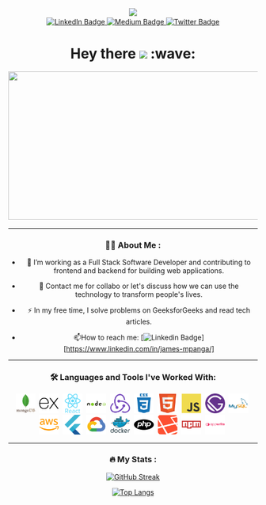 <div id="header" align="center">
  <img src="https://media.giphy.com/media/u2pmTWUi0MXjyrMaVj/giphy.gif" width="100"/>
  <div id="badges">
  <a href="https://www.linkedin.com/in/james-mpanga/">
    <img src="https://img.shields.io/badge/LinkedIn-blue?style=for-the-badge&logo=linkedin&logoColor=white" alt="LinkedIn Badge"/>
  </a>
  <a href="https://medium.com/@jpmpanga">
    <img src="https://img.shields.io/badge/Medium-black?style=for-the-badge&logo=medium&logoColor=white" alt="Medium Badge"/>
  </a>

  <a href="https://twitter.com/baseurl">
    <img src="https://img.shields.io/badge/Twitter-blue?style=for-the-badge&logo=twitter&logoColor=white" alt="Twitter Badge"/>
  </a>

  <h1>
  Hey there
  <img src="[https://media.giphy.com/media/hvRJCLFzcasrR4ia7z/giphy.gif](https://media.giphy.com/media/v1.Y2lkPTc5MGI3NjExb3ZteWd4c3I5Y3R0dWJzMTZ4dHQzYmt1cHNna3AwemZsYzlibzNrYiZlcD12MV9pbnRlcm5hbF9naWZfYnlfaWQmY3Q9cw/hvRJCLFzcasrR4ia7z/giphy.gif)https://media.giphy.com/media/v1.Y2lkPTc5MGI3NjExb3ZteWd4c3I5Y3R0dWJzMTZ4dHQzYmt1cHNna3AwemZsYzlibzNrYiZlcD12MV9pbnRlcm5hbF9naWZfYnlfaWQmY3Q9cw/hvRJCLFzcasrR4ia7z/giphy.gif" width="30px"/> 
    :wave:
</h1>
<div align="center">
  <img src="https://media.giphy.com/media/SWoSkN6DxTszqIKEqv/giphy.gif" width="600" height="300"/>
</div>

</div>

---

### :man_technologist: About Me :
- :telescope: I’m working as a Full Stack Software Developer and contributing to frontend and backend for building web applications.

- :seedling: Contact me for collabo or let's discuss how we can use the technology to transform people's lives.

- :zap: In my free time, I solve problems on GeeksforGeeks and read tech articles.

- :mailbox:How to reach me: [![Linkedin Badge](https://img.shields.io/badge/-linkedin-blue?style=flat&logo=Linkedin&logoColor=white)][https://www.linkedin.com/in/james-mpanga/]

---

### :hammer_and_wrench: Languages and Tools I've Worked With:
<div>
   <img src="https://github.com/devicons/devicon/blob/master/icons/mongodb/mongodb-original-wordmark.svg" title="MongoDB" alt="MongoDB" width="40" height="40"/>&nbsp; 
  <img src="https://github.com/devicons/devicon/blob/master/icons/express/express-original.svg" title="ExpressJS" alt="ExpressJS" width="40" height="40"/>&nbsp;   
  <img src="https://github.com/devicons/devicon/blob/master/icons/react/react-original-wordmark.svg" title="React" alt="React" width="40" height="40"/>&nbsp;
  <img src="https://github.com/devicons/devicon/blob/master/icons/nodejs/nodejs-original-wordmark.svg" title="NodeJS" alt="NodeJS" width="40" height="40"/>&nbsp;
  <img src="https://github.com/devicons/devicon/blob/master/icons/redux/redux-original.svg" title="Redux" alt="Redux " width="40" height="40"/>&nbsp;
  <img src="https://github.com/devicons/devicon/blob/master/icons/css3/css3-plain-wordmark.svg"  title="CSS3" alt="CSS" width="40" height="40"/>&nbsp;
  <img src="https://github.com/devicons/devicon/blob/master/icons/html5/html5-original.svg" title="HTML5" alt="HTML" width="40" height="40"/>&nbsp;
  <img src="https://github.com/devicons/devicon/blob/master/icons/javascript/javascript-original.svg" title="JavaScript" alt="JavaScript" width="40" height="40"/>&nbsp;
  <img src="https://github.com/devicons/devicon/blob/master/icons/gatsby/gatsby-original.svg" title="Gatsby"  alt="Gatsby" width="40" height="40"/>&nbsp;
  <img src="https://github.com/devicons/devicon/blob/master/icons/mysql/mysql-original-wordmark.svg" title="MySQL"  alt="MySQL" width="40" height="40"/>&nbsp;
  <img src="https://github.com/devicons/devicon/blob/master/icons/amazonwebservices/amazonwebservices-plain-wordmark.svg" title="AWS" alt="AWS" width="40" height="40"/>&nbsp;
  <img src="https://github.com/devicons/devicon/blob/master/icons/flutter/flutter-original.svg" title="Flutter" alt="Flutter" width="40" height="40"/>&nbsp;    
  <img src="https://github.com/devicons/devicon/blob/master/icons/googlecloud/googlecloud-original.svg" title="GCP" alt="GCP" width="40" height="40"/>&nbsp;
  <img src="https://github.com/devicons/devicon/blob/master/icons/docker/docker-original-wordmark.svg" title="Docker" alt="Docker" width="40" height="40"/>&nbsp;
  <img src="https://github.com/devicons/devicon/blob/master/icons/php/php-plain.svg" title="PHP" alt="PHP" width="40" height="40"/>&nbsp;
  <img src="https://github.com/devicons/devicon/blob/master/icons/laravel/laravel-plain.svg" title="Laravel" alt="Laravel" width="40" height="40"/>&nbsp;
  <img src="https://github.com/devicons/devicon/blob/master/icons/npm/npm-original-wordmark.svg" title="NPM" alt="NPM" width="40" height="40"/>&nbsp;
  <img src="https://github.com/devicons/devicon/blob/master/icons/appwrite/appwrite-original-wordmark.svg" title="Appwrite" alt="Appwrite" width="40" height="40"/>&nbsp;
              
          
          
</div>

---

### :fire: My Stats :
[![GitHub Streak](http://github-readme-streak-stats.herokuapp.com?user=jimmyurl&theme=dark&background=000000)](https://git.io/streak-stats)

[![Top Langs](https://github-readme-stats.vercel.app/api/top-langs/?username=jimmyurl&layout=compact&theme=vision-friendly-dark)](https://github.com/anuraghazra/github-readme-stats)
